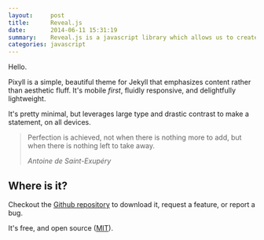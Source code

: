 ```yaml
---
layout:     post
title:      Reveal.js
date:       2014-06-11 15:31:19
summary:    Reveal.js is a javascript library which allows us to create beautiful minimalist presentations 
categories: javascript 
---
```


Hello.

Pixyll is a simple, beautiful theme for Jekyll that emphasizes content rather than aesthetic fluff. It's mobile _first_, fluidly responsive, and delightfully lightweight.

It's pretty minimal, but leverages large type and drastic contrast to make a statement, on all devices.

<blockquote>
  <p>
    Perfection is achieved, not when there is nothing more to add, but when there is nothing left to take away.
  </p>
  <footer><cite title="Antoine de Saint-Exupéry">Antoine de Saint-Exupéry</cite></footer>
</blockquote>

## Where is it?

Checkout the [Github repository](https://github.com/hakimel/reveal.js) to download it, request a feature, or report a bug.

It's free, and open source ([MIT](http://opensource.org/licenses/MIT)).

